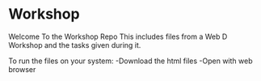 # Workshop

Welcome To the Workshop Repo
This includes files from a Web D Workshop and the tasks given during it.

To run the files on your system:
-Download the html files
-Open with web browser
